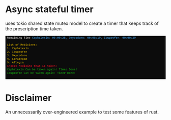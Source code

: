 # Async stateful timer

uses tokio shared state mutex model to create a timer that keeps track of the prescription time taken.

![alt text](assets/ss.png)


# Disclaimer

An unnecessarily over-engineered example to test some features of rust.
